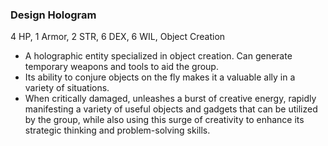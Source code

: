 ### Design Hologram
4 HP, 1 Armor, 2 STR, 6 DEX, 6 WIL, Object Creation

- A holographic entity specialized in object creation. Can generate temporary weapons and tools to aid the group.
- Its ability to conjure objects on the fly makes it a valuable ally in a variety of situations.
- When critically damaged, unleashes a burst of creative energy, rapidly manifesting a variety of useful objects and gadgets that can be utilized by the group, while also using this surge of creativity to enhance its strategic thinking and problem-solving skills.

